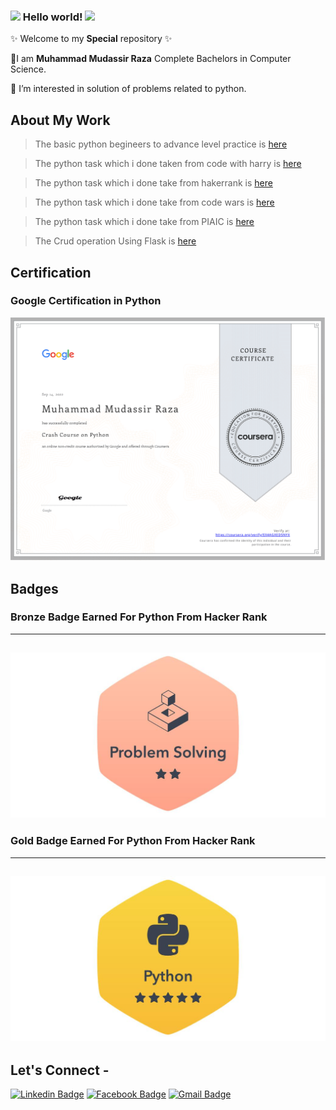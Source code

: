 ### <img src="https://github.com/mustafaali96/mustafaali96/blob/master/Assests/Hi.gif" width="29px"> Hello world!&nbsp;<img src="https://github.com/mustafaali96/mustafaali96/blob/master/Assests/Earth.gif" width="24px"> 
✨ Welcome to my **Special** repository ✨

🌱I am **Muhammad Mudassir Raza** Complete Bachelors in Computer Science.

👀 I’m interested in solution of problems related to python.

<!-- - 👋 Hi, I’m @MuhammadMudassirRaza12345
- 👀 I’m interested in ...
- 🌱 I’m currently learning ...
- 💞️ I’m looking to collaborate on ...
- 📫 How to reach me ...
 -->

## About My Work 

>The basic python begineers to advance level practice is [here](https://github.com/MuhammadMudassirRaza12345/PYTHON-FOR-BEGINNERS#readme)

>The python task which i done taken from code with harry is [here](https://github.com/MuhammadMudassirRaza12345/Python_Practice_Code_With_Harry#readme)

>The python task which i done take from hakerrank is [here](https://github.com/MuhammadMudassirRaza12345/HackerRank#readme)

>The python task which i done take from code wars is [here](https://github.com/MuhammadMudassirRaza12345/code_wars/blob/main/codewars.ipynb)

>The python task which i done take from PIAIC is [here](https://github.com/MuhammadMudassirRaza12345/Python_Assignments-PIAIC-#readme)

> The Crud operation Using Flask  is [here](https://todo-list-with-flask.herokuapp.com/)

## Certification

### Google Certification in Python
![Google Certification in Python](https://github.com/MuhammadMudassirRaza12345/PYTHON-FOR-BEGINNERS/blob/main/images/google_crash_course_python.png?raw=true)

## Badges

### Bronze Badge Earned For Python From Hacker Rank
--------------------------------------------------
![Bronze Badge Earned For Python From Hacker Rank](https://github.com/MuhammadMudassirRaza12345/PYTHON-FOR-BEGINNERS/blob/main/images/1672202723138.jpg)
--------------------------------------------------
### Gold Badge Earned For Python From Hacker Rank
--------------------------------------------------
![Gold Badge From For Python Hacker Rank](https://github.com/MuhammadMudassirRaza12345/PYTHON-FOR-BEGINNERS/blob/main/images/1672935859582.jpg)
--------------------------------------------------


## Let's Connect -


<!-- [![Linkedin Badge](https://img.shields.io/badge/-mudassirraza6322ab200-blue?style=flat-square&logo=Linkedin&logoColor=white&link=https://www.linkedin.com/in/mustafaali96/)](https://www.linkedin.com/in/mustafaali96/)   -->
[![Linkedin Badge](https://img.shields.io/badge/-mudassirraza6322ab200-blue?style=flat-square&logo=Linkedin&logoColor=white&link=https://www.linkedin.com/in/mudassir-raza-6322ab200/)](https://www.linkedin.com/in/mudassir-raza-6322ab200/)   [![Facebook Badge](https://img.shields.io/badge/-mudassir.raza.12345.96-03a57a?style=flat-square&labelColor=FFFFFF&logo=Facebook&link=https://facebook.com/mudassir.raza.12345)](https://facebook.com/mudassir.raza.12345)   [![Gmail Badge](https://img.shields.io/badge/-786mudassirraza@gmail.com-c14438?style=flat-square&logo=Gmail&logoColor=white&link=mailto:786mudassirraza@gmail.com)](mailto:786mudassirraza@gmail.com)  

<!---
MuhammadMudassirRaza12345/MuhammadMudassirRaza12345 is a ✨ special ✨ repository because its `README.md` (this file) appears on your GitHub profile.
You can click the Preview link to take a look at your changes.
--->

